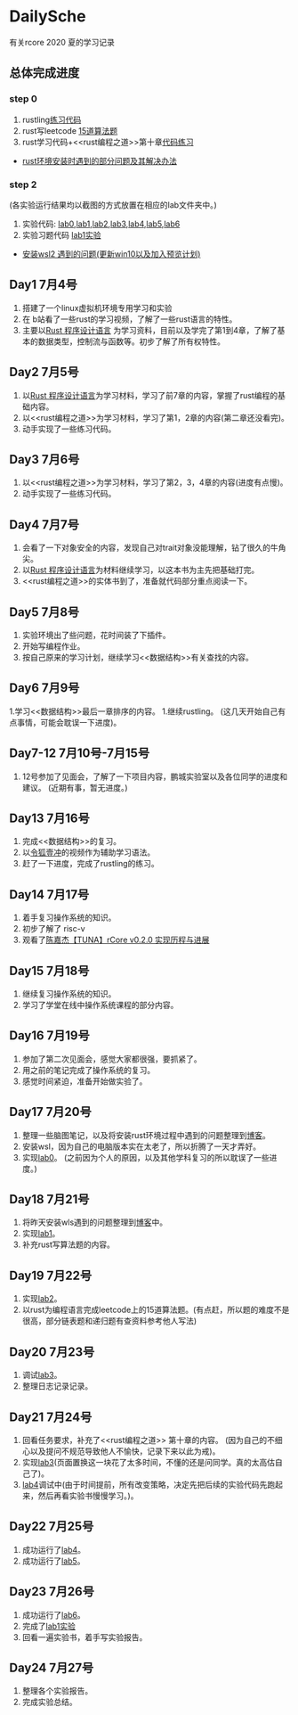 # DailySche

 有关rcore 2020 夏的学习记录

## 总体完成进度

### step 0

   1. rustling[练习代码][7]
   1. rust写leetcode [15道算法题][5]
   1. rust学习代码+<<rust编程之道>>第十章[代码练习][6]
   
   * [rust环境安装时遇到的部分问题及其解决办法][4]

### step 2
   (各实验运行结果均以截图的方式放置在相应的lab文件夹中。)
   1. 实验代码: [lab0][9],[lab1][10],[lab2][11],[lab3][12],[lab4][13],[lab5][14],[lab6][15]
   1. 实验习题代码 [lab1实验][16]
   * [安装wsl2 遇到的问题(更新win10以及加入预览计划)][8]
  
## Day1 7月4号
 1. 搭建了一个linux虚拟机环境专用学习和实验
 1. 在 b站看了一些rust的学习视频，了解了一些rust语言的特性。
 1. 主要以[Rust 程序设计语言][1] 为学习资料，目前以及学完了第1到4章，了解了基本的数据类型，控制流与函数等。初步了解了所有权特性。
 
## Day2 7月5号
 1. 以[Rust 程序设计语言][1]为学习材料，学习了前7章的内容，掌握了rust编程的基础内容。
 1. 以<<rust编程之道>>为学习材料，学习了第1，2章的内容(第二章还没看完)。
 1. 动手实现了一些练习代码。

## Day3 7月6号
 1. 以<<rust编程之道>>为学习材料，学习了第2，3，4章的内容(进度有点慢)。
 1. 动手实现了一些练习代码。

## Day4 7月7号
 1. 会看了一下对象安全的内容，发现自己对trait对象没能理解，钻了很久的牛角尖。
 1.  以[Rust 程序设计语言][1]为材料继续学习，以这本书为主先把基础打完。
 1. <<rust编程之道>>的实体书到了，准备就代码部分重点阅读一下。
 
## Day5 7月8号
 1. 实验环境出了些问题，花时间装了下插件。
 1. 开始写编程作业。
 1. 按自己原来的学习计划，继续学习<<数据结构>>有关查找的内容。

## Day6 7月9号
 1.学习<<数据结构>>最后一章排序的内容。
 1.继续rustling。
 (这几天开始自己有点事情，可能会耽误一下进度)。
 
## Day7-12 7月10号-7月15号
  1. 12号参加了见面会，了解了一下项目内容，鹏城实验室以及各位同学的进度和建议。
  (近期有事，暂无进度。)
   
## Day13 7月16号
 1. 完成<<数据结构>>的复习。
 1. 以[令狐壹冲][2]的视频作为辅助学习语法。
 1. 赶了一下进度，完成了rustling的练习。
  
 ## Day14 7月17号
 1. 着手复习操作系统的知识。
  1. 初步了解了 risc-v
 1. 观看了[陈嘉杰【TUNA】rCore v0.2.0 实现历程与进展][3]

 ## Day15 7月18号
 1. 继续复习操作系统的知识。
 1. 学习了学堂在线中操作系统课程的部分内容。
 
 ## Day16 7月19号
 1. 参加了第二次见面会，感觉大家都很强，要抓紧了。
 1. 用之前的笔记完成了操作系统的复习。
 1. 感觉时间紧迫，准备开始做实验了。

## Day17 7月20号 
  1. 整理一些脑图笔记，以及将安装rust环境过程中遇到的问题整理到[博客][4]。
  1. 安装wsl，因为自己的电脑版本实在太老了，所以折腾了一天才弄好。
  1. 实现[lab0][9]。
  (之前因为个人的原因，以及其他学科复习的所以耽误了一些进度。)

## Day18 7月21号
   1. 将昨天安装wls遇到的问题整理到[博客][8]中。
   1. 实现[lab1][10]。
   1. 补充rust写算法题的内容。

## Day19 7月22号
   1. 实现[lab2][11]。
   1. 以rust为编程语言完成leetcode上的15道算法题。(有点赶，所以题的难度不是很高，部分链表题和递归题有查资料参考他人写法)

   
## Day20 7月23号
   1. 调试[lab3][12]。
   1. 整理日志记录记录。

## Day21 7月24号
   1. 回看任务要求，补充了<<rust编程之道>> 第十章的内容。
   (因为自己的不细心以及提问不规范导致他人不愉快，记录下来以此为戒)。
   1. 实现[lab3][12](页面置换这一块花了太多时间，不懂的还是问同学。真的太高估自己了)。
   1. [lab4][13]调试中(由于时间提前，所有改变策略，决定先把后续的实验代码先跑起来，然后再看实验书慢慢学习。)。
   
## Day22  7月25号
   1. 成功运行了[lab4][13]。
   1. 成功运行了[lab5][14]。

## Day23  7月26号
   1. 成功运行了[lab6][13]。
   1. 完成了[lab1实验][16]
   1. 回看一遍实验书，着手写实验报告。
## Day24  7月27号
   1. 整理各个实验报告。
   1. 完成实验总结。
   
  
 
 
 
 
 
 
 
 
 
 
 
 
 [1]: https://kaisery.github.io/trpl-zh-cn/title-page.html
 [2]: https://www.bilibili.com/video/BV1xJ411B79h
 [3]: https://www.bilibili.com/video/BV1Jb411s7cx?from=search&seid=8893596527726771664
 [4]: https://blog.csdn.net/weixin_41542958/article/details/107403862
 [5]: https://github.com/73fc/DailySchedule/blob/master/rust%E5%AD%A6%E4%B9%A0/rust%E7%AE%97%E6%B3%95%E9%A2%98/%E7%AE%97%E6%B3%95%E9%A2%98.md
 [6]: https://github.com/73fc/DailySchedule/tree/master/rust%E5%AD%A6%E4%B9%A0/rust/rust%20%E7%BC%96%E7%A8%8B%E4%B9%8B%E9%81%93%E7%AC%AC%E5%8D%81%E7%AB%A0 
 [7]: https://github.com/73fc/DailySchedule/tree/master/rust%E5%AD%A6%E4%B9%A0/rustlings
 [8]: https://blog.csdn.net/weixin_41542958/article/details/107577542
 [9]: https://github.com/73fc/DailySchedule/tree/master/rcore/lab0
 [10]: https://github.com/73fc/DailySchedule/tree/master/rcore/lab1
 [11]: https://github.com/73fc/DailySchedule/tree/master/rcore/lab2
 [12]: https://github.com/73fc/DailySchedule/tree/master/rcore/lab3
 [13]: https://github.com/73fc/DailySchedule/tree/master/rcore/lab4
 [14]: https://github.com/73fc/DailySchedule/tree/master/rcore/lab5
 [15]: https://github.com/73fc/DailySchedule/tree/master/rcore/lab6
 [16]: https://github.com/73fc/DailySchedule/tree/master/rcore/lab1%20%E5%AE%9E%E9%AA%8C%E9%A2%98
